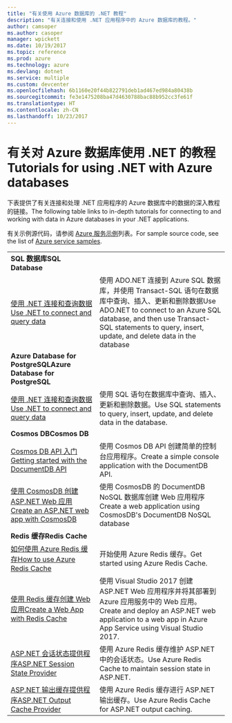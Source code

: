 ```yaml
---
title: "有关使用 Azure 数据库的 .NET 教程"
description: "有关连接和使用 .NET 应用程序中的 Azure 数据库的教程。"
author: camsoper
ms.author: casoper
manager: wpickett
ms.date: 10/19/2017
ms.topic: reference
ms.prod: azure
ms.technology: azure
ms.devlang: dotnet
ms.service: multiple
ms.custom: devcenter
ms.openlocfilehash: 6b1160e20f44b822791deb1ad467ed984a80438b
ms.sourcegitcommit: fe3e1475208ba47d4630788bac88b952cc3fe61f
ms.translationtype: HT
ms.contentlocale: zh-CN
ms.lasthandoff: 10/23/2017
---
```

# <a name="tutorials-for-using-net-with-azure-databases"></a><span data-ttu-id="8808f-103">有关对 Azure 数据库使用 .NET 的教程</span><span class="sxs-lookup"><span data-stu-id="8808f-103">Tutorials for using .NET with Azure databases</span></span>

<span data-ttu-id="8808f-104">下表提供了有关连接和处理 .NET 应用程序的 Azure 数据库中的数据的深入教程的链接。</span><span class="sxs-lookup"><span data-stu-id="8808f-104">The following table links to in-depth tutorials for connecting to and working with data in Azure databases in your .NET applications.</span></span>

<span data-ttu-id="8808f-105">有关示例源代码，请参阅 [Azure 服务示例](https://azure.microsoft.com/resources/samples/?platform=dotnet)列表。</span><span class="sxs-lookup"><span data-stu-id="8808f-105">For sample source code, see the list of [Azure service samples](https://azure.microsoft.com/resources/samples/?platform=dotnet).</span></span>

| | |
|---|---|
| <span data-ttu-id="8808f-106">**SQL 数据库**</span><span class="sxs-lookup"><span data-stu-id="8808f-106">**SQL Database**</span></span> ||
| <span data-ttu-id="8808f-107">[使用 .NET 连接和查询数据][1]</span><span class="sxs-lookup"><span data-stu-id="8808f-107">[Use .NET to connect and query data][1]</span></span> | <span data-ttu-id="8808f-108">使用 ADO.NET 连接到 Azure SQL 数据库，并使用 Transact-SQL 语句在数据库中查询、插入、更新和删除数据</span><span class="sxs-lookup"><span data-stu-id="8808f-108">Use ADO.NET to connect to an Azure SQL database, and then use Transact-SQL statements to query, insert, update, and delete data in the database</span></span> | 
| <span data-ttu-id="8808f-109">**Azure Database for PostgreSQL**</span><span class="sxs-lookup"><span data-stu-id="8808f-109">**Azure Database for PostgreSQL**</span></span> ||
| <span data-ttu-id="8808f-110">[使用 .NET 连接和查询数据][2]</span><span class="sxs-lookup"><span data-stu-id="8808f-110">[Use .NET to connect and query data][2]</span></span> | <span data-ttu-id="8808f-111">使用 SQL 语句在数据库中查询、插入、更新和删除数据。</span><span class="sxs-lookup"><span data-stu-id="8808f-111">Use SQL statements to query, insert, update, and delete data in the database.</span></span> | 
| <span data-ttu-id="8808f-112">**Cosmos DB**</span><span class="sxs-lookup"><span data-stu-id="8808f-112">**Cosmos DB**</span></span> ||
| <span data-ttu-id="8808f-113">[Cosmos DB API 入门][4]</span><span class="sxs-lookup"><span data-stu-id="8808f-113">[Getting started with the DocumentDB API][4]</span></span> | <span data-ttu-id="8808f-114">使用 Cosmos DB API 创建简单的控制台应用程序。</span><span class="sxs-lookup"><span data-stu-id="8808f-114">Create a simple console application with the DocumentDB API.</span></span> | 
| <span data-ttu-id="8808f-115">[使用 CosmosDB 创建 ASP.NET Web 应用][3]</span><span class="sxs-lookup"><span data-stu-id="8808f-115">[Create an ASP.NET web app with CosmosDB][3]</span></span> | <span data-ttu-id="8808f-116">使用 CosmosDB 的 DocumentDB NoSQL 数据库创建 Web 应用程序</span><span class="sxs-lookup"><span data-stu-id="8808f-116">Create a web application using CosmosDB's DocumentDB NoSQL database</span></span> | 
| <span data-ttu-id="8808f-117">**Redis 缓存**</span><span class="sxs-lookup"><span data-stu-id="8808f-117">**Redis Cache**</span></span> | |
| <span data-ttu-id="8808f-118">[如何使用 Azure Redis 缓存][6]</span><span class="sxs-lookup"><span data-stu-id="8808f-118">[How to use Azure Redis Cache][6]</span></span> | <span data-ttu-id="8808f-119">开始使用 Azure Redis 缓存。</span><span class="sxs-lookup"><span data-stu-id="8808f-119">Get started using Azure Redis Cache.</span></span> |
| <span data-ttu-id="8808f-120">[使用 Redis 缓存创建 Web 应用][5]</span><span class="sxs-lookup"><span data-stu-id="8808f-120">[Create a Web App with Redis Cache][5]</span></span> | <span data-ttu-id="8808f-121">使用 Visual Studio 2017 创建 ASP.NET Web 应用程序并将其部署到 Azure 应用服务中的 Web 应用。</span><span class="sxs-lookup"><span data-stu-id="8808f-121">Create and deploy an ASP.NET web application to a web app in Azure App Service using Visual Studio 2017.</span></span>  | 
| <span data-ttu-id="8808f-122">[ASP.NET 会话状态提供程序][7]</span><span class="sxs-lookup"><span data-stu-id="8808f-122">[ASP.NET Session State Provider][7]</span></span> | <span data-ttu-id="8808f-123">使用 Azure Redis 缓存维护 ASP.NET 中的会话状态。</span><span class="sxs-lookup"><span data-stu-id="8808f-123">Use Azure Redis Cache to maintain session state in ASP.NET.</span></span>  | 
| <span data-ttu-id="8808f-124">[ASP.NET 输出缓存提供程序][8]</span><span class="sxs-lookup"><span data-stu-id="8808f-124">[ASP.NET Output Cache Provider][8]</span></span> | <span data-ttu-id="8808f-125">使用 Azure Redis 缓存进行 ASP.NET 输出缓存。</span><span class="sxs-lookup"><span data-stu-id="8808f-125">Use Azure Redis Cache for ASP.NET output caching.</span></span>  | 
 

[1]: /azure/sql-database/sql-database-connect-query-dotnet
[2]: /azure/postgresql/connect-csharp
[3]: /azure/cosmos-db/documentdb-dotnet-application
[4]: /azure/cosmos-db/documentdb-dotnetcore-get-started
[5]: /azure/redis-cache/cache-web-app-howto
[6]: /azure/redis-cache/cache-dotnet-how-to-use-azure-redis-cache
[7]: /azure/redis-cache/cache-aspnet-session-state-provider
[8]: /azure/redis-cache/cache-aspnet-output-cache-provider
